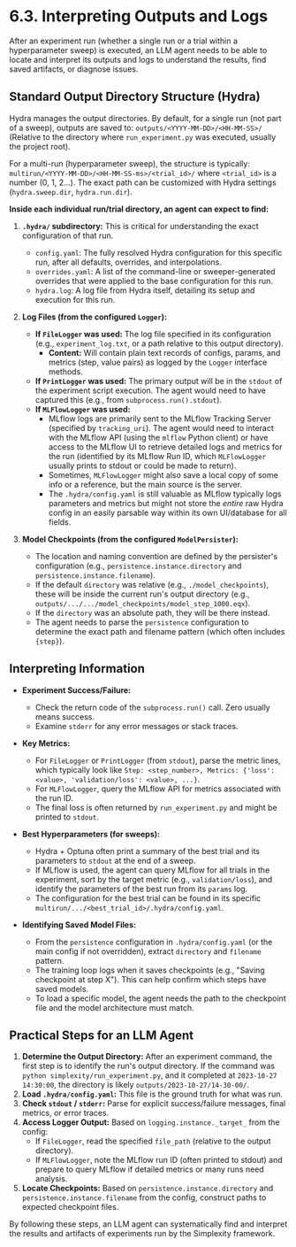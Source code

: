 # 6.3. Interpreting Outputs and Logs

After an experiment run (whether a single run or a trial within a hyperparameter sweep) is executed, an LLM agent needs to be able to locate and interpret its outputs and logs to understand the results, find saved artifacts, or diagnose issues.

## Standard Output Directory Structure (Hydra)

Hydra manages the output directories. By default, for a single run (not part of a sweep), outputs are saved to:
`outputs/<YYYY-MM-DD>/<HH-MM-SS>/`
(Relative to the directory where `run_experiment.py` was executed, usually the project root).

For a multi-run (hyperparameter sweep), the structure is typically:
`multirun/<YYYY-MM-DD>/<HH-MM-SS-ms>/<trial_id>/`
where `<trial_id>` is a number (0, 1, 2...). The exact path can be customized with Hydra settings (`hydra.sweep.dir`, `hydra.run.dir`).

**Inside each individual run/trial directory, an agent can expect to find:**

1.  **`.hydra/` subdirectory:** This is critical for understanding the exact configuration of that run.
    *   `config.yaml`: The fully resolved Hydra configuration for this specific run, after all defaults, overrides, and interpolations.
    *   `overrides.yaml`: A list of the command-line or sweeper-generated overrides that were applied to the base configuration for this run.
    *   `hydra.log`: A log file from Hydra itself, detailing its setup and execution for this run.

2.  **Log Files (from the configured `Logger`):**
    *   **If `FileLogger` was used:** The log file specified in its configuration (e.g., `experiment_log.txt`, or a path relative to this output directory).
        *   **Content:** Will contain plain text records of configs, params, and metrics (step, value pairs) as logged by the `Logger` interface methods.
    *   **If `PrintLogger` was used:** The primary output will be in the `stdout` of the experiment script execution. The agent would need to have captured this (e.g., from `subprocess.run().stdout`).
    *   **If `MLFlowLogger` was used:**
        *   MLflow logs are primarily sent to the MLflow Tracking Server (specified by `tracking_uri`). The agent would need to interact with the MLflow API (using the `mlflow` Python client) or have access to the MLflow UI to retrieve detailed logs and metrics for the run (identified by its MLflow Run ID, which `MLFlowLogger` usually prints to stdout or could be made to return).
        *   Sometimes, `MLFlowLogger` might also save a local copy of some info or a reference, but the main source is the server.
        *   The `.hydra/config.yaml` is still valuable as MLflow typically logs parameters and metrics but might not store the *entire* raw Hydra config in an easily parsable way within its own UI/database for all fields.

3.  **Model Checkpoints (from the configured `ModelPersister`):**
    *   The location and naming convention are defined by the persister's configuration (e.g., `persistence.instance.directory` and `persistence.instance.filename`).
    *   If the default `directory` was relative (e.g., `./model_checkpoints`), these will be inside the current run's output directory (e.g., `outputs/.../.../model_checkpoints/model_step_1000.eqx`).
    *   If the `directory` was an absolute path, they will be there instead.
    *   The agent needs to parse the `persistence` configuration to determine the exact path and filename pattern (which often includes `{step}`).

## Interpreting Information

*   **Experiment Success/Failure:**
    *   Check the return code of the `subprocess.run()` call. Zero usually means success.
    *   Examine `stderr` for any error messages or stack traces.

*   **Key Metrics:**
    *   For `FileLogger` or `PrintLogger` (from `stdout`), parse the metric lines, which typically look like `Step: <step_number>, Metrics: {'loss': <value>, 'validation/loss': <value>, ...}`.
    *   For `MLFlowLogger`, query the MLflow API for metrics associated with the run ID.
    *   The final loss is often returned by `run_experiment.py` and might be printed to `stdout`.

*   **Best Hyperparameters (for sweeps):**
    *   Hydra + Optuna often print a summary of the best trial and its parameters to `stdout` at the end of a sweep.
    *   If MLflow is used, the agent can query MLflow for all trials in the experiment, sort by the target metric (e.g., `validation/loss`), and identify the parameters of the best run from its `params` log.
    *   The configuration for the best trial can be found in its specific `multirun/.../<best_trial_id>/.hydra/config.yaml`.

*   **Identifying Saved Model Files:**
    *   From the `persistence` configuration in `.hydra/config.yaml` (or the main config if not overridden), extract `directory` and `filename` pattern.
    *   The training loop logs when it saves checkpoints (e.g., "Saving checkpoint at step X"). This can help confirm which steps have saved models.
    *   To load a specific model, the agent needs the path to the checkpoint file and the model architecture must match.

## Practical Steps for an LLM Agent

1.  **Determine the Output Directory:** After an experiment command, the first step is to identify the run's output directory. If the command was `python simplexity/run_experiment.py`, and it completed at `2023-10-27 14:30:00`, the directory is likely `outputs/2023-10-27/14-30-00/`.
2.  **Load `.hydra/config.yaml`:** This file is the ground truth for what was run.
3.  **Check `stdout` / `stderr`:** Parse for explicit success/failure messages, final metrics, or error traces.
4.  **Access Logger Output:** Based on `logging.instance._target_` from the config:
    *   If `FileLogger`, read the specified `file_path` (relative to the output directory).
    *   If `MLFlowLogger`, note the MLflow run ID (often printed to stdout) and prepare to query MLflow if detailed metrics or many runs need analysis.
5.  **Locate Checkpoints:** Based on `persistence.instance.directory` and `persistence.instance.filename` from the config, construct paths to expected checkpoint files.

By following these steps, an LLM agent can systematically find and interpret the results and artifacts of experiments run by the Simplexity framework. 